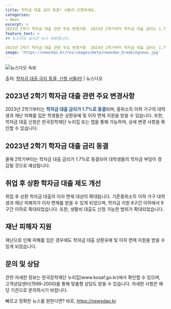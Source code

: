 ```yaml
---
title: 학자금 대출 금리 동결! 서둘러 신청하세요.
categories:
- News
excerpt: >
2023년 2학기 학자금 대출 관련 주요 변경사항  2023년 2학기부터 학자금 대출 금리는 1.7%로 동결…
feature_text: >
## 뉴스다오 실시간 뉴스 속보입니다.

2023년 2학기 학자금 대출 관련 주요 변경사항  2023년 2학기부터 학자금 대출 금리는 1.7%로 동결…
image: 'https://newsdao.kr/res/images/meta/newsdao_breakingnews.jpg'
---
```


![뉴스다오 속보](https://newsdao.kr/res/images/meta/newsdao_breakingnews.jpg)

<p>출처: <a href="https://newsdao.kr/4547" rel="dofollow">학자금 대출 금리 동결, 신청 서둘러!</a> | 뉴스다오</p>

<h2 data-ke-size="size26">2023년 2학기 학자금 대출 관련 주요 변경사항</h2>
2023년 2학기부터는 <b><span style="color: #1a5490;">학자금 대출 금리가 1.7%로 동결</span></b>되며, 중위소득 이하 가구의 대학생과 재난 피해를 입은 학생들은 상환유예 및 이자 면제 지원을 받을 수 있습니다. 또한, 학자금 대출 신청은 한국장학재단 누리집 또는 앱을 통해 가능하며, 상세 변경 사항을 확인할 수 있습니다.

<h2 data-ke-size="size26">2023년 2학기 학자금 대출 금리 동결</h2>
올해 2학기부터는 학자금 대출 금리가 1.7%로 동결되어 대학생들의 학자금 부담이 경감될 것으로 예상됩니다.

<h2 data-ke-size="size26">취업 후 상환 학자금 대출 제도 개선</h2>
취업 후 상환 학자금 대출의 이자 면제 대상이 확대됩니다. 기준중위소득 이하 가구 대학생과 재난 피해자가 이자 면제를 받을 수 있게 되었으며, 학자금 지원 8구간 이하에서 9구간 이하로 확대되었습니다. 또한, 생활비 대출도 신청 가능한 범위가 확대되었습니다.

<h2 data-ke-size="size26">재난 피해자 지원</h2>
재난으로 인해 피해를 입은 경우에도 학자금 대출 상환유예 및 이자 면제 지원을 받을 수 있게 되었습니다.

<h2 data-ke-size="size26">문의 및 상담</h2>
관련 자세한 정보는 한국장학재단 누리집(www.kosaf.go.kr)에서 확인할 수 있으며, 고객상담센터(1599-2000)를 통해 맞춤형 상담도 받을 수 있습니다. 자세한 사항은 해당 기관으로 문의하시기 바랍니다. 

빠르고 정확한 뉴스를 원한다면? 바로, <a href="https://newsdao.kr" rel="dofollow">https://newsdao.kr</a>


    
